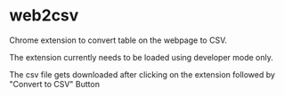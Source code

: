 # web2csv
Chrome extension to convert table on the webpage to CSV.

The extension currently needs to be loaded using developer mode only.

The csv file gets downloaded after clicking on the extension followed by "Convert to CSV" Button 
